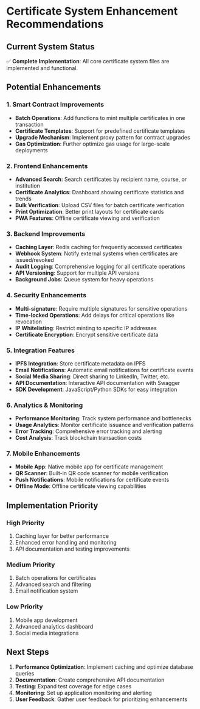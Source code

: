 # Certificate System Enhancement Recommendations

## Current System Status
✅ **Complete Implementation**: All core certificate system files are implemented and functional.

## Potential Enhancements

### 1. Smart Contract Improvements
- **Batch Operations**: Add functions to mint multiple certificates in one transaction
- **Certificate Templates**: Support for predefined certificate templates
- **Upgrade Mechanism**: Implement proxy pattern for contract upgrades
- **Gas Optimization**: Further optimize gas usage for large-scale deployments

### 2. Frontend Enhancements
- **Advanced Search**: Search certificates by recipient name, course, or institution
- **Certificate Analytics**: Dashboard showing certificate statistics and trends
- **Bulk Verification**: Upload CSV files for batch certificate verification
- **Print Optimization**: Better print layouts for certificate cards
- **PWA Features**: Offline certificate viewing and verification

### 3. Backend Improvements
- **Caching Layer**: Redis caching for frequently accessed certificates
- **Webhook System**: Notify external systems when certificates are issued/revoked
- **Audit Logging**: Comprehensive logging for all certificate operations
- **API Versioning**: Support for multiple API versions
- **Background Jobs**: Queue system for heavy operations

### 4. Security Enhancements
- **Multi-signature**: Require multiple signatures for sensitive operations
- **Time-locked Operations**: Add delays for critical operations like revocation
- **IP Whitelisting**: Restrict minting to specific IP addresses
- **Certificate Encryption**: Encrypt sensitive certificate data

### 5. Integration Features
- **IPFS Integration**: Store certificate metadata on IPFS
- **Email Notifications**: Automatic email notifications for certificate events
- **Social Media Sharing**: Direct sharing to LinkedIn, Twitter, etc.
- **API Documentation**: Interactive API documentation with Swagger
- **SDK Development**: JavaScript/Python SDKs for easy integration

### 6. Analytics & Monitoring
- **Performance Monitoring**: Track system performance and bottlenecks
- **Usage Analytics**: Monitor certificate issuance and verification patterns
- **Error Tracking**: Comprehensive error tracking and alerting
- **Cost Analysis**: Track blockchain transaction costs

### 7. Mobile Enhancements
- **Mobile App**: Native mobile app for certificate management
- **QR Scanner**: Built-in QR code scanner for mobile verification
- **Push Notifications**: Mobile notifications for certificate events
- **Offline Mode**: Offline certificate viewing capabilities

## Implementation Priority

### High Priority
1. Caching layer for better performance
2. Enhanced error handling and monitoring
3. API documentation and testing improvements

### Medium Priority
1. Batch operations for certificates
2. Advanced search and filtering
3. Email notification system

### Low Priority
1. Mobile app development
2. Advanced analytics dashboard
3. Social media integrations

## Next Steps

1. **Performance Optimization**: Implement caching and optimize database queries
2. **Documentation**: Create comprehensive API documentation
3. **Testing**: Expand test coverage for edge cases
4. **Monitoring**: Set up application monitoring and alerting
5. **User Feedback**: Gather user feedback for prioritizing enhancements